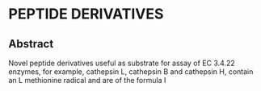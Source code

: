 # PEPTIDE DERIVATIVES

## Abstract
Novel peptide derivatives useful as substrate for assay of EC 3.4.22 enzymes, for example, cathepsin L, cathepsin B and cathepsin H, contain an L methionine radical and are of the formula I
